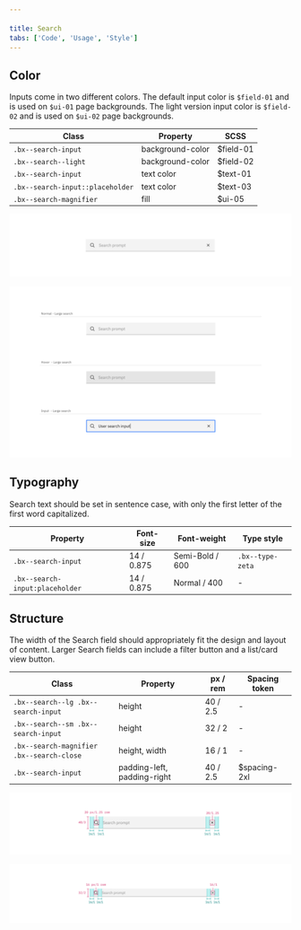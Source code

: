 ```yaml
---

title: Search
tabs: ['Code', 'Usage', 'Style']
---
```


## Color

Inputs come in two different colors. The default input color is `$field-01` and is used on `$ui-01` page backgrounds. The light version input color is `$field-02` and is used on `$ui-02` page backgrounds.

| Class                            | Property         | SCSS      |
| -------------------------------- | ---------------- | --------- |
| `.bx--search-input`              | background-color | $field-01 |
| `.bx--search--light`             | background-color | $field-02 |
| `.bx--search-input`              | text color       | $text-01  |
| `.bx--search-input::placeholder` | text color       | $text-03  |
| `.bx--search-magnifier`          | fill             | $ui-05    |

<image-component fixed="default" caption="Example of Search using $field-02 (top) and $field-01 (bottom)">

![Example of Search using $field-01 and $field-02](images/search-style-4.png)

</image-component>

<image-component fixed="default" caption="Examples of normal, hover, and input Search states">

![Normal, hover, and input search states](images/search-style-1.png)

</image-component>

## Typography

Search text should be set in sentence case, with only the first letter of the first word capitalized.

| Property                        | Font-size  | Font-weight     | Type style       |
| ------------------------------- | ---------- | --------------- | ---------------- |
| `.bx--search-input`             | 14 / 0.875 | Semi-Bold / 600 | `.bx--type-zeta` |
| `.bx--search-input:placeholder` | 14 / 0.875 | Normal / 400    | -                |

## Structure

The width of the Search field should appropriately fit the design and layout of content. Larger Search fields can include a filter button and a list/card view button.

| Class                                             | Property                    | px / rem | Spacing token |
| ------------------------------------------------- | --------------------------- | -------- | ------------- |
| `.bx--search--lg .bx--search-input`               | height                      | 40 / 2.5 | -             |
| `.bx--search--sm .bx--search-input`               | height                      | 32 / 2   | -             |
| `.bx--search-magnifier` </br> `.bx--search-close` | height, width               | 16 / 1   | -             |
| `.bx--search-input`                               | padding-left, padding-right | 40 / 2.5 | $spacing-2xl  |

<image-component fixed="default" caption="Structure and spacing measurements for Regular Search | px | rem">

![Structure and spacing measurements for regular search](images/search-style-2.png)

</image-component>

<image-component fixed="default" caption="Structure and spacing measurements for Small Search | px | rem">

![Structure and spacing measurements for small search](images/search-style-3.png)

</image-component>

